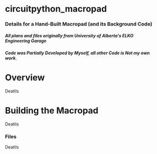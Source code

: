 # circuitpython_macropad
### Details for a Hand-Built Macropad (and its Background Code)
##### *All plans and files originally from University of Alberta's ELKO Engineering Garage*
##### *Code was Partially Developed by Myself, all other Code is Not my own work.*

# Overview
Deatils

# Building the Macropad
Deatils

### Files
Deatils

